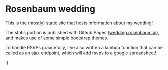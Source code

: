 # Rosenbaum wedding

This is the (mostly) static site that hosts information about my wedding!

The statis portion is published with Github Pages ([wedding.rosenbaum.io](https://wedding.rosenbaum.io)), and makes use of some simple bootstrap themes.

To handle RSVPs graacefully, I've also written a lambda function that can be called as an ajax endpoint, which will add rsvps to a google spreadsheet!

:)
